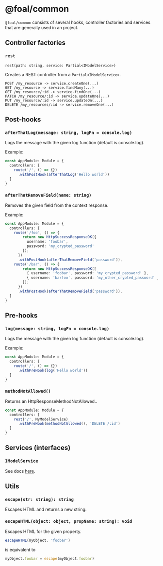 # @foal/common

`@foal/common` consists of several hooks, controller factories and services that are generally used in an project.

## Controller factories

### `rest`

`rest(path: string, service: Partial<IModelService>)`

Creates a REST controller from a `Partial<IModelService>`.

```
POST /my_resource -> service.createOne(...)
GET /my_resource -> service.findMany(...)
GET /my_resource/:id -> service.findOne(...)
PATCH /my_resource/:id -> service.updateOne(...)
PUT /my_resource/:id -> service.updateOn(...)
DELETE /my_resources/:id -> service.removeOne(...)
```

## Post-hooks

### `afterThatLog(message: string, logFn = console.log)`

Logs the message with the given log function (default is console.log).

Example:
```typescript
const AppModule: Module = {
  controllers: [
    route('/', () => {})
      .withPostHook(afterThatLog('Hello world'))
  ]
}
```

### `afterThatRemoveField(name: string)`

Removes the given field from the context response.

Example:
```typescript
const AppModule: Module = {
  controllers: [
    route('/foo', () => {
        return new HttpSuccessResponseOK({
          username: 'foobar',
          password: 'my_crypted_password'
        });
      })
      .withPostHook(afterThatRemoveField('password')),
    route('/bar', () => {
        return new HttpSuccessResponseOK([
          { username: 'foobar', password: 'my_crypted_password' },
          { username: 'barfoo', password: 'my_other_crypted_password' }
        ]);
      })
      .withPostHook(afterThatRemoveField('password')),
  ]
}
```

## Pre-hooks

### `log(message: string, logFn = console.log)`

Logs the message with the given log function (default is console.log).

Example:
```typescript
const AppModule: Module = {
  controllers: [
    route('/', () => {})
      .withPreHook(log('Hello world'))
  ]
}
```

### `methodNotAllowed()`

Returns an HttpResponseMethodNotAllowed..

```typescript
const AppModule: Module = {
  controllers: [
    rest('/', MyModelService)
      .withPreHook(methodNotAllowed(), 'DELETE /:id')
  ]
}
```

## Services (interfaces)

### `IModelService`

See docs [here](https://github.com/FoalTS/foal/blob/model-usermodel-authentication/packages/common/src/services/model-service.interface.ts).

## Utils

### `escape(str: string): string`

Escapes HTML and returns a new string.

### `escapeHTML(object: object, propName: string): void`

Escapes HTML for the given property.

```typescript
escapeHTML(myObject, 'foobar')
```
is equivalent to
```typescript
myObject.foobar = escape(myObject.foobar)
```